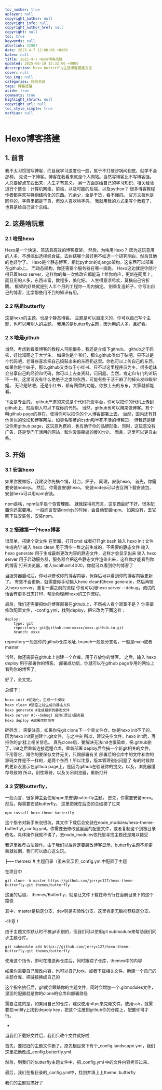 ```yaml
---
toc_number: true
aplayer: null
copyright_author: null
copyright_info: null
copyright_author_href: null
copyright: null
toc: true
keywords: null
abbrlink: 32907
date: 2025-4-7 12:00:00 +0800
katex: null
title: 2025-4-7 Hexo博客搭建
updated: 2025-06-10 15:32:00 +0800
description: hexo butterfly主题博客搭建方法
cover: null
top_img: null
categories: 经验总结
tags: 博客搭建
aside: true
comments: true
highlight_shrink: null
copyright_url: null
toc_style_simple: true
mathjax: null
---
```

# Hexo博客搭建

## 1. 前言

我不太习惯搭写博客，而且我学习速度也一般，属于不打破沙锅问到底，就学不会那种。
先说一下博客。博客在我看来就是个人网站。当然写博客比不写博客强，人总要留点东西出来，人生才有意义。
另一方面是给自己的学习知识，相关经验进行个整合：计算机网络，前端，以及可能的后端，以及python？
很多博客教程作者都喜欢写特别结构化的东西。冗余少，全是干货，看不懂的。
官方文档也是同样的，字典里都是干货，但没人喜欢啃字典。
我就用我的方式来写个教程了，也算是给自己做个总结。

## 2. 这是啥玩意

### 2.1 啥是hexo


Hexo是一个快速、简洁且高效的博客框架。
然后，为啥用Hexo？
因为这玩意用的人多，不想搞出选择综合征。去纠结哪个最好用不如选一个研究明白，然后其他的也好学了。
Hexo是个静态博客，相比python的django架构，这东西可以部署在github上。
而动态架构，你还需要个服务器在哪一直跑。
Hexo这边就是你随时得开着hexo server，这样你的每一次修改它都能马上给你响应，更新在网页上。
而且用的人多，东西丰富，教程多，美化好。
人生得意须尽欢，莫搞自己穷折腾。
框架的好处就是别人半个月的工程你一周内搞定。
别重复造轮子，你写出自己的博客，比学那些用不到的知识有用。


### 2.2 啥是butterfly


这是hexo的主题，也是个静态博客。
主题是可以自定义的，你可以自己写个主题，也可以用别人的主题。
我用的是butterfly主题，因为用的人多，且好看。


### 2.3 啥是github


当然，考虑到看着博客的教程人可能很多，我还是介绍下github。
github之于码农，好比知网之于大学生。
如果你是个爷们，那么github类似于贴吧，只不过是个代码吧，老哥些喜欢把自己捣鼓出来的东西扔这里。你也可以上传自己的东西。
如果你是个妹子，那么github又类似于小红书。只不过这里程序员为主，很多姐妹会分享自己的经验和代码，你可以上去查资料，问问题。当然，肯定和专门的论坛不一样。这里可没有什么绝绝子之类的东西，可能有些干活干麻了的掉头发四眼牢姐。
无论是贴吧，还是小红书，都有网盘的功能。你放上去的东东，大家就都能看。

下面是专业的。
github严肃的来说是个代码托管平台，你可以把你的代码上传到github上，然后别人可以下载你的代码。
当然，github也可以用来做博客。有个叫github page的存在，使得你可以把你的个人博客部署上去。
当然，国内还有其他类似的论坛和博客网站，如臭名昭著的csdn和半死不活的博客园。
但我还是建议你用github page，这玩意免费的，也有助于你的品牌形象。同时，这玩意没有广告，还是专门干活用的网站，和你没事撕逼的傻X也少。
而且，这里可以更自由些。


## 3. 开始

### 3.1 安装hexo


如果你要做饭，我建议你先搞个锅，灶台，炉子。
同理，安装hexo，
首先，你需要安装nodejs。
然后，你需要安装hexo。
安装nodejs可以去官网下载安装包，安装hexo可以用npm安装。

npm是啥，npm似乎是个包管理器。
就我踩得坑而言，这东西最好下好，很多配置你还需要用。
一般而言安装nodejs的时候，会自动安装npm。
如果没有，去官网下载安装包，安装npm。


### 3.2 搭建第一个hexo博客


很简单，搭建个空文件
在里面，打开cmd
或者打开git bash
输入 hexo init
文件生成完毕
输入 hexo clean 用于清空一堆之前生成的，不需要的静态文件
输入 hexo generate 用于生成最新更改内容的静态文件，这样才会显示出来
输入 hexo server 用于启动服务器，服务器会把这些静态文件渲染出来，这样你才能看到你的博客
打开浏览器，输入localhost:4000，你就可以看到你的博客了

当服务器启动后，你可以修改你的博客内容，保存后可以看到你的博客内容更新了。
有些不会更新，就需要你手动输入hexo clean和hexo generate，然后再输入hexo server，重复一遍之前的流程
你也可以用hexo server --debug，调试的话会有更多日志打印，帮助你理解hexo的工作流程。

最后，我们还需要把你的博客部署在github上，不然被人看个寂寞不是？
你需要修改配置文件，-config.yml，找到deploy，把它改为下面这样：
```
deploy:
    type: git
    repository: git@github.com:xxxxx/xxxx.github.io.git
    branch: xxxx
```
repository一般是你的github仓库地址.
branch一般是分支名，一般是main或者master

当然，你还需要在github上创建一个仓库，用于存放你的博客。
之后，输入 hexo deploy 用于部署你的博客。
部署成功后，你就可以在github page专用的网址上看到你的博客了。

好了，全文完。

总结下：
```
hexo init #初始化，生成一个模板
hexo clean #清空之前生成的静态文件
hexo generate #生成最新的静态文件
hexo server #(--debug) 启动(调试)服务器
hexo deploy #部署你的博客
```

碎碎念：
    需要注意，如果你先git clone下一个空文件仓，你是hexo init不了的。因为hexo init要创建个.git文件，与之冲突
    所以，建议先空文件，hexo init后，再把你的git挂上相关信息。
    真先clone后，要解决无法init也很简单，把.github删了，init之后重新连接远程仓库，重新部署
    deploy后会搞一个新git相关的文件，不用管它，跟你的要保存文件无关，只跟部署有关
    部署后的仓库中的文件和你的源码文件是不一样的，是两个东西！所以注意，版本管理别出问题了
    有的时候你的更新没显示在github page上，是因为github在验证你的提交，以及，浏览器缓存导致的
    所以，耐性等待，以及关闭浏览器，重新打开


### 3.3 安装butterfly，

一般而言，很多博主会使用npm来安装butterfly主题。
首先，你需要安装hexo。
然后，你需要安装butterfly。
这里把我在后面的总结挪了过来

```
npm install hexo-theme-butterfly
```

  这个指令对新手来说很坑，其文件下载后会安装在node_modules/hexo-theme-butterfly/_config.yml。你需要去修改这里面的配置文件，或者复制这个到根目录改名。具体操作我就不讲了，去node_modules依托里寻找主题还是难以接受

我这里推荐古法操作。由于我们以后肯定要魔改博客显示，butterfly主题不能更新就拉倒，我们可以放心这么玩。


├── themes/ # 主题目录（虽未显示但_config.yml中配置了主题

在项目中
```
git clone -b master https://github.com/jerryc127/hexo-theme-butterfly.git themes/butterfly
```

这里的后缀， themes/Butterfly，就是让文件下载在命令行在当前目录下的这个路径

其中，master是稳定分支，dev则是实验性分支，这里肯定无脑推荐稳定分支。


-注意！

由于主题文件默认时不被git识别的，但我们可以使用git submodule来帮助我们同步主题仓库。

```
git submodule add https://github.com/jerryc127/hexo-theme-butterfly.git themes/butterfly
```
使用这个指令，即可在推送再仓库后，同时跟踪子仓库，themes中的内容

如果你需要自己魔改内容，也可以自己fork，或者下载相关文件，新建一个自己的主题仓库，把链接换成自己的

这个指令执行后，git就会跟踪你的主题文件，同时会增加一个.gitmodules文件，里面的配置就是你的clone的仓库和部署路径

需要注意的是，如果用自己的仓库，建议使用https来克隆文件，使用ssh，就需要在netlify上找到depoly key，把这个注册到github你的仓库上，配置许可才行。


*

当我们下载好文件后，我们只改个文件就好啦

首先，要把旧的主题文件删了。原先根目录下有个_config.landscape.yml，我们这里把他改成_config.butterfly.yml

然后，到我们的butterfly主题文件中，把_config.yml 中的文件内容拷贝过来。

最后，我们在根目录的_config.yml中，找到并填上上theme: butterfly

我们的主题就搞好了
